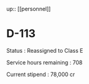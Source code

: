---
---
up:: [[personnel]]

# D-113

Status
: Reassigned to Class E

Service hours remaining
: 708

Current stipend
: 78,000 cr
